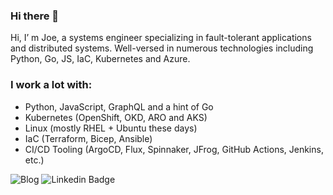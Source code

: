 ### Hi there 👋

Hi, I’ m Joe, a systems engineer specializing in fault-tolerant applications and distributed systems. Well-versed in numerous technologies including Python, Go, JS, IaC, Kubernetes and Azure.

### I work a lot with:
  - Python, JavaScript, GraphQL and a hint of Go
  - Kubernetes (OpenShift, OKD, ARO and AKS)
  - Linux (mostly RHEL + Ubuntu these days)
  - IaC (Terraform, Bicep, Ansible)
  - CI/CD Tooling (ArgoCD, Flux, Spinnaker, JFrog, GitHub Actions, Jenkins, etc.)
  

![Blog](https://img.shields.io/website?style=flat&labelColor=0f81c2&label=Blog&url=https://blog.kleinsorge.dev)
![Linkedin Badge](https://img.shields.io/badge/-LinkedIn-blue?style=flat&logo=Linkedin&logoColor=white&link=https://linkedin.com/in/joekleinsorge)
